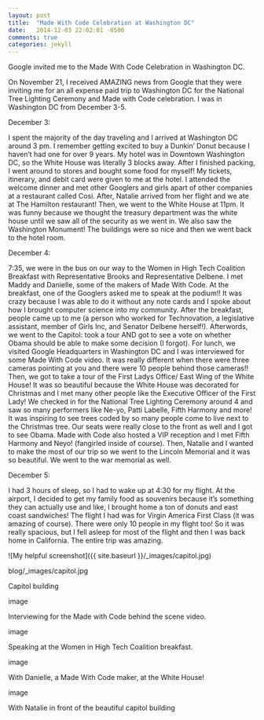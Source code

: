 ```yaml
---
layout: post
title:  "Made With Code Celebration at Washington DC"
date:   2014-12-03 22:02:01 -0500
comments: true
categories: jekyll
---
```


Google invited me to the Made With Code Celebration in Washington DC. 

On November 21, I received AMAZING news from Google that they were inviting me for an all expense paid trip to Washington DC for the National Tree Lighting Ceremony and Made with Code celebration. I was in Washington DC from December 3-5.

December 3:

I spent the majority of the day traveling and I arrived at Washington DC around 3 pm. I remember getting excited to buy a Dunkin’ Donut because I haven’t had one for over 9 years. My hotel was in Downtown Washington DC, so the White House was literally 3 blocks away. After I finished packing, I went around to stores and bought some food for myself! My tickets, itinerary, and debit card were given to me at the hotel. I attended the welcome dinner and met other Googlers and girls apart of other companies at a restaurant called Cosi. After, Natalie arrived from her flight and we ate at The Hamilton restaurant! Then, we went to the White House at 11pm. It was funny because we thought the treasury department was the white house until we saw all of the security as we went in. We also saw the Washington Monument! The buildings were so nice and then we went back to the hotel room.

December 4:

7:35, we were in the bus on our way to the Women in High Tech Coalition Breakfast with Representative Brooks and Representative Delbene. I met Maddy and Danielle, some of the makers of Made With Code. At the breakfast, one of the Googlers asked me to speak at the podium!! It was crazy because I was able to do it without any note cards and I spoke about how I brought computer science into my community. After the breakfast, people came up to me (a person who worked for Technovation, a legislative assistant, member of Girls Inc, and Senator Delbene herself!). Afterwords, we went to the Capitol: took a tour AND got to see a vote on whether Obama should be able to make some decision (I forgot). For lunch, we visited Google Headquarters in Washington DC and I was interviewed for some Made With Code video. It was really different when there were three cameras pointing at you and there were 10 people behind those cameras!! Then, we got to take a tour of the First Ladys Office/ East Wing of the White House! It was so beautiful because the White House was decorated for Christmas and I met many other people like the Executive Officer of the First Lady! We checked in for the National Tree Lighting Ceremony around 4 and saw so many performers like Ne-yo, Patti Labelle, Fifth Harmony and more! It was inspiring to see trees coded by so many people come to live next to the Christmas tree. Our seats were really close to the front as well and I got to see Obama. Made with Code also hosted a VIP reception and I met Fifth Harmony and Neyo! (fangirled inside of course). Then, Natalie and I wanted to make the most of our trip so we went to the Lincoln Memorial and it was so beautiful. We went to the war memorial as well. 

December 5: 

I had 3 hours of sleep, so I had to wake up at 4:30 for my flight. At the airport, I decided to get my family food as souvenirs because it’s something they can actually use and like, I brought home a ton of donuts and east coast sandwiches! The flight I had was for Virgin America First Class (it was amazing of course). There were only 10 people in my flight too! So it was really spacious, but I fell asleep for most of the flight and then I was back home in California. The entire trip was amazing.

![My helpful screenshot]({{ site.baseurl }}/_images/capitol.jpg)


blog/_images/capitol.jpg

Capitol building

image

Interviewing for the Made with Code behind the scene video.

image

Speaking at the Women in High Tech Coalition breakfast.

image

With Danielle, a Made With Code maker, at the White House!

image

With Natalie in front of the beautiful capitol building